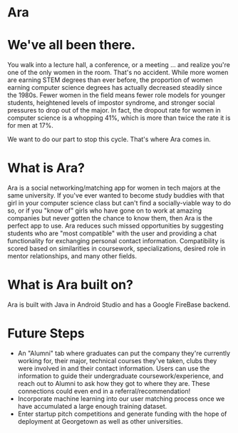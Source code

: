 # Ara

# We've all been there.
You walk into a lecture hall, a conference, or a meeting ... and realize you're one of the only women in the room. That's no accident. While more women are earning STEM degrees than ever before, the proportion of women earning computer science degrees has actually decreased steadily since the 1980s. Fewer women in the field means fewer role models for younger students, heightened levels of impostor syndrome, and stronger social pressures to drop out of the major. In fact, the dropout rate for women in computer science is a whopping 41%, which is more than twice the rate it is for men at 17%.

We want to do our part to stop this cycle. That's where Ara comes in.

# What is Ara?
Ara is a social networking/matching app for women in tech majors at the same university. If you've ever wanted to become study buddies with that girl in your computer science class but can't find a socially-viable way to do so, or if you "know of" girls who have gone on to work at amazing companies but never gotten the chance to know them, then Ara is the perfect app to use. Ara reduces such missed opportunities by suggesting students who are "most compatible" with the user and providing a chat functionality for exchanging personal contact information. Compatibility is scored based on similarities in coursework, specializations, desired role in mentor relationships, and many other fields. 

# What is Ara built on?
Ara is built with Java in Android Studio and has a Google FireBase backend.

# Future Steps
- An "Alumni" tab where graduates can put the company they're currently working for, their major, technical courses they've taken, clubs they were involved in and their contact information. Users can use the information to guide their undergraduate coursework/experience, and reach out to Alumni to ask how they got to where they are. These connections could even end in a referral/recommendation!
- Incorporate machine learning into our user matching process once we have accumulated a large enough training dataset.
- Enter startup pitch competitions and generate funding with the hope of deployment at Georgetown as well as other universities.
